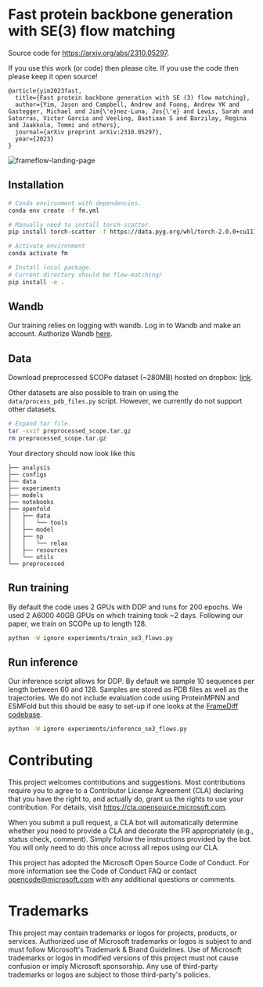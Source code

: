 # Fast protein backbone generation with SE(3) flow matching


Source code for https://arxiv.org/abs/2310.05297.

If you use this work (or code) then please cite.
If you use the code then please keep it open source!
```
@article{yim2023fast,
  title={Fast protein backbone generation with SE (3) flow matching},
  author={Yim, Jason and Campbell, Andrew and Foong, Andrew YK and Gastegger, Michael and Jim{\'e}nez-Luna, Jos{\'e} and Lewis, Sarah and Satorras, Victor Garcia and Veeling, Bastiaan S and Barzilay, Regina and Jaakkola, Tommi and others},
  journal={arXiv preprint arXiv:2310.05297},
  year={2023}
}
```

![frameflow-landing-page](h)


## Installation

```bash
# Conda environment with dependencies.
conda env create -f fm.yml

# Manually need to install torch-scatter.
pip install torch-scatter -f https://data.pyg.org/whl/torch-2.0.0+cu117.html

# Activate environment
conda activate fm

# Install local package.
# Current directory should be flow-matching/
pip install -e .
```

## Wandb

Our training relies on logging with wandb. Log in to Wandb and make an account.
Authorize Wandb [here](https://wandb.ai/authorize).

## Data

Download preprocessed SCOPe dataset (~280MB) hosted on dropbox: [link](https://www.dropbox.com/scl/fi/b8l0bqowi96hl21ycsmht/preprocessed_scope.tar.gz?rlkey=0h7uulr7ioyvzlap6a0rwpx0n&dl=0).

Other datasets are also possible to train on using the `data/process_pdb_files.py` script.
However, we currently do not support other datasets.

```bash
# Expand tar file.
tar -xvzf preprocessed_scope.tar.gz
rm preprocessed_scope.tar.gz
```
Your directory should now look like this 
```
├── analysis
├── configs
├── data
├── experiments
├── models
├── notebooks
├── openfold
│   ├── data
│   │   └── tools
│   ├── model
│   ├── np
│   │   └── relax
│   ├── resources
│   └── utils
└── preprocessed
```

## Run training

By default the code uses 2 GPUs with DDP and runs for 200 epochs.
We used 2 A6000 40GB GPUs on which training took ~2 days.
Following our paper, we train on SCOPe up to length 128.

```bash
python -W ignore experiments/train_se3_flows.py
```

## Run inference

Our inference script allows for DDP. By default we sample 10 sequences per
length between 60 and 128. Samples are stored as PDB files as well as the
trajectories. We do not include evaluation code using ProteinMPNN and ESMFold
but this should be easy to set-up if one looks at the [FrameDiff codebase](https://github.com/jasonkyuyim/se3_diffusion).

```bash
python -W ignore experiments/inference_se3_flows.py
```

# Contributing
This project welcomes contributions and suggestions. Most contributions require you to agree to a Contributor License Agreement (CLA) declaring that you have the right to, and actually do, grant us the rights to use your contribution. For details, visit https://cla.opensource.microsoft.com.

When you submit a pull request, a CLA bot will automatically determine whether you need to provide a CLA and decorate the PR appropriately (e.g., status check, comment). Simply follow the instructions provided by the bot. You will only need to do this once across all repos using our CLA.

This project has adopted the Microsoft Open Source Code of Conduct. For more information see the Code of Conduct FAQ or contact opencode@microsoft.com with any additional questions or comments.

# Trademarks
This project may contain trademarks or logos for projects, products, or services. Authorized use of Microsoft trademarks or logos is subject to and must follow Microsoft's Trademark & Brand Guidelines. Use of Microsoft trademarks or logos in modified versions of this project must not cause confusion or imply Microsoft sponsorship. Any use of third-party trademarks or logos are subject to those third-party's policies.